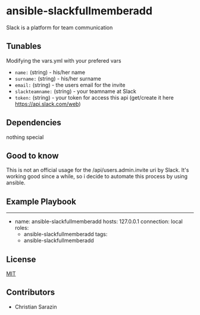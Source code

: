 # ansible-slackfullmemberadd

Slack is a platform for team communication

Tunables
--------
Modifying the vars.yml with your prefered vars
* `name:` (string) - his/her name
* `surname:` (string) - his/her surname
* `email:` (string) - the users email for the invite
* `slackteamname:` (string) - your teamname at Slack
* `token:` (string) - your token for access this api (get/create it here https://api.slack.com/web)

Dependencies
------------
nothing special

Good to know
------------
This is not an official usage for the /api/users.admin.invite uri by Slack. It's working good since a while, so i decide to automate this process by using ansible. 

Example Playbook
----------------
---
- name: ansible-slackfullmemberadd
  hosts: 127.0.0.1
  connection: local
  roles:
  - ansible-slackfullmemberadd
  tags:
  - ansible-slackfullmemberadd

License
-------
[MIT](https://tldrlegal.com/license/mit-license)

Contributors
------------
* Christian Sarazin
